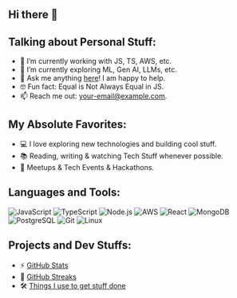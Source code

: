 ## Hi there 👋

<!--
**sutha06/sutha06** is a ✨ _special_ ✨ repository because its `README.md` (this file) appears on your GitHub profile.

Here are some ideas to get you started:

-->

## Talking about Personal Stuff:
- 🔧 I’m currently working with JS, TS, AWS, etc.
- 🚀 I’m currently exploring ML, Gen AI, LLMs, etc.
- 💬 Ask me anything [here](mailto:your-email@example.com)! I am happy to help.
- 🤓 Fun fact: Equal is Not Always Equal in JS.
- 📫 Reach me out: [your-email@example.com](mailto:your-email@example.com).

## My Absolute Favorites:
- 💻 I love exploring new technologies and building cool stuff.
- 📚 Reading, writing & watching Tech Stuff whenever possible.
- 🍕 Meetups & Tech Events & Hackathons.

## Languages and Tools:
<p>
<img src="https://img.shields.io/badge/JavaScript-323330?style=for-the-badge&logo=javascript&logoColor=F7DF1E" alt="JavaScript">
<img src="https://img.shields.io/badge/TypeScript-007ACC?style=for-the-badge&logo=typescript&logoColor=white" alt="TypeScript">
<img src="https://img.shields.io/badge/Node.js-43853D?style=for-the-badge&logo=node.js&logoColor=white" alt="Node.js">
<img src="https://img.shields.io/badge/AWS-FF9900?style=for-the-badge&logo=amazonaws&logoColor=white" alt="AWS">
<img src="https://img.shields.io/badge/React-20232A?style=for-the-badge&logo=react&logoColor=61DAFB" alt="React">
<img src="https://img.shields.io/badge/MongoDB-47A248?style=for-the-badge&logo=mongodb&logoColor=white" alt="MongoDB">
<img src="https://img.shields.io/badge/PostgreSQL-336791?style=for-the-badge&logo=postgresql&logoColor=white" alt="PostgreSQL">
<img src="https://img.shields.io/badge/Git-F05032?style=for-the-badge&logo=git&logoColor=white" alt="Git">
<img src="https://img.shields.io/badge/Linux-FCC624?style=for-the-badge&logo=linux&logoColor=black" alt="Linux">
</p>

## Projects and Dev Stuffs:
- ⚡ [GitHub Stats](https://github.com/username)
- 🍕 [GitHub Streaks](https://github.com/username)
- 🛠️ [Things I use to get stuff done](https://github.com/username)

